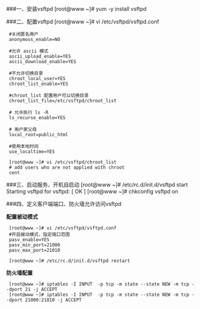 ###一、安装vsftpd
     [root@www ~]# yum -y install vsftpd
     
###二、配置vsftpd
     [root@www ~]# vi /etc/vsftpd/vsftpd.conf
     
     #关闭匿名用户
     anonymous_enable=NO
     
     #允许 ascii 模式
     ascii_upload_enable=YES
     ascii_download_enable=YES
     
     #不允许切换目录
     chroot_local_user=YES
     chroot_list_enable=YES
     
     #chroot_list 配置用户可以切换目录
     chroot_list_file=/etc/vsftpd/chroot_list
     
     # 允许执行 ls -R
     ls_recurse_enable=YES
     
     # 用户家父母
     local_root=public_html
     
     #使用本地时间
     use_localtime=YES
     
     [root@www ~]# vi /etc/vsftpd/chroot_list
     # add users who are not applied with chroot
     cent
     
###三、启动服务、开机自启动
     [root@www ~]# /etc/rc.d/init.d/vsftpd start
     Starting vsftpd for vsftpd:
     [  OK  ]
     [root@www ~]# chkconfig vsftpd on 


###四、定义客户端端口、防火墙允许访问vsftpd

**配置被动模式**

     [root@www ~]# vi /etc/vsftpd/vsftpd.conf
     #开启被动模式，指定端口范围   
     pasv_enable=YES
     pasv_min_port=21000
     pasv_max_port=21010
         
     [root@www ~]# /etc/rc.d/init.d/vsftpd restart

**防火墙配置**
     
     [root@www ~]# iptables -I INPUT  -p tcp -m state --state NEW -m tcp --dport 21 -j ACCEPT    
     [root@www ~]# iptables -I INPUT  -p tcp -m state --state NEW -m tcp --dport 21000:21010 -j ACCEPT 